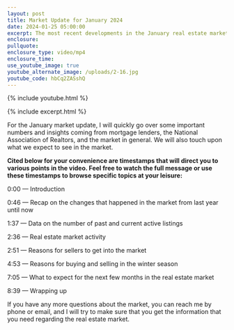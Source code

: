 ```yaml
---
layout: post
title: Market Update for January 2024
date: 2024-01-25 05:00:00
excerpt: The most recent developments in the January real estate market.
enclosure:
pullquote:
enclosure_type: video/mp4
enclosure_time:
use_youtube_image: true
youtube_alternate_image: /uploads/2-16.jpg
youtube_code: hbCq2ZASshQ
---
```

{% include youtube.html %}

{% include excerpt.html %}

For the January market update, I will quickly go over some important numbers and insights coming from mortgage lenders, the National Association of Realtors, and the market in general. We will also touch upon what we expect to see in the market.

**Cited below for your convenience are timestamps that will direct you to various points in the video. Feel free to watch the full message or use these timestamps to browse specific topics at your leisure:**&nbsp;

0:00 — Introduction

0:46 — Recap on the changes that happened in the market from last year until now

1:37 — Data on the number of past and current active listings

2:36 — Real estate market activity

2:51 — Reasons for sellers to get into the market

4:53 — Reasons for buying and selling in the winter season

7:05 — What to expect for the next few months in the real estate market

8:39 — Wrapping up

If you have any more questions about the market, you can reach me by phone or email, and I will try to make sure that you get the information that you need regarding the real estate market.